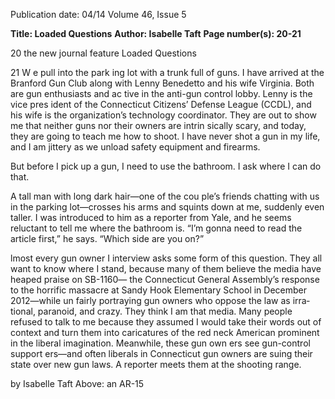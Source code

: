 Publication date: 04/14
Volume 46, Issue 5

**Title: Loaded Questions**
**Author: Isabelle Taft**
**Page number(s): 20-21**

20
the new journal
feature
Loaded 
Questions


21
W
e pull into the park­
ing lot with a trunk 
full of guns. I have arrived 
at the Branford Gun Club 
along with Lenny Benedetto 
and his wife Virginia. Both 
are gun enthusiasts and ac­
tive in the anti-gun control 
lobby. Lenny is the vice pres­
ident of the Connecticut 
Citizens’ Defense League 
(CCDL), and his wife is the 
organization’s 
technology 
coordinator. They are out to 
show me that neither guns 
nor their owners are intrin­
sically scary, and today, they 
are going to teach me how 
to shoot. I have never shot 
a gun in my life, and I am 
jittery as we unload safety 
equipment and firearms.

But before I pick up 
a gun, I need to use the 
bathroom. I ask where I can 
do that. 

A tall man with long 
dark hair—one of the cou­
ple’s friends chatting with us 
in the parking lot—crosses 
his arms and squints down 
at me, suddenly even taller. 
I was introduced to him as 
a reporter from Yale, and he 
seems reluctant to tell me 
where the bathroom is. 
“I’m gonna need to read 
the article first,” he says. 
“Which side are you on?”

lmost every gun owner 
I interview asks some 
form of this question. They 
all want to know where 
I stand, because many of 
them believe the media have 
heaped praise on SB-1160—
the Connecticut General 
Assembly’s response to the 
horrific massacre at Sandy 
Hook Elementary School in 
December 2012—while un­
fairly portraying gun owners 
who oppose the law as irra­
tional, paranoid, and crazy. 
They think I am that media. 
Many people refused to talk 
to me because they assumed 
I would take their words out 
of context and turn them 
into caricatures of the red­
neck American prominent 
in the liberal imagination. 
Meanwhile, these gun own­
ers see gun-control support­
ers—and often liberals in 
Connecticut gun 
owners are suing 
their state over 
new gun laws. 
A reporter meets 
them at the 
shooting range.

by Isabelle Taft
Above: an AR-15